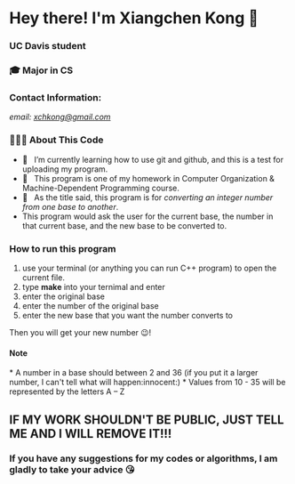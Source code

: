 # Hey there! I'm Xiangchen Kong 👋
### UC Davis student
### 🎓 Major in CS
### Contact Information:
*email: xchkong@gmail.com*
<h3> 👨🏻‍💻 About This Code </h3>


- 🔭 &nbsp; I’m currently learning how to use git and github, and this is a test for uploading my program.
- 🤔 &nbsp; This program is one of my homework in Computer Organization & Machine-Dependent Programming course.
- 💼 &nbsp; As the title said, this program is for *converting an integer number from one base to another*. 
- This program would ask the user for the current base, the number in that current base, and the new base to be converted to.

<h3> How to run this program </h3>

1. use your terminal (or anything you can run C++ program) to open the current file.
2. type **make** into your ternimal and enter
3. enter the original base
4. enter the number of the original base
5. enter the new base that you want the number converts to

Then you will get your new number :wink:!

<h4> Note </h4>
* A number in a base should between 2 and 36 (if you put it a larger number, I can't tell what will happen:innocent:)
* Values from 10 - 35 will be represented by the letters A – Z

## IF MY WORK SHOULDN'T BE PUBLIC, JUST TELL ME AND I WILL REMOVE IT!!!
### If you have any suggestions for my codes or algorithms, I am gladly to take your advice :kissing_heart:
